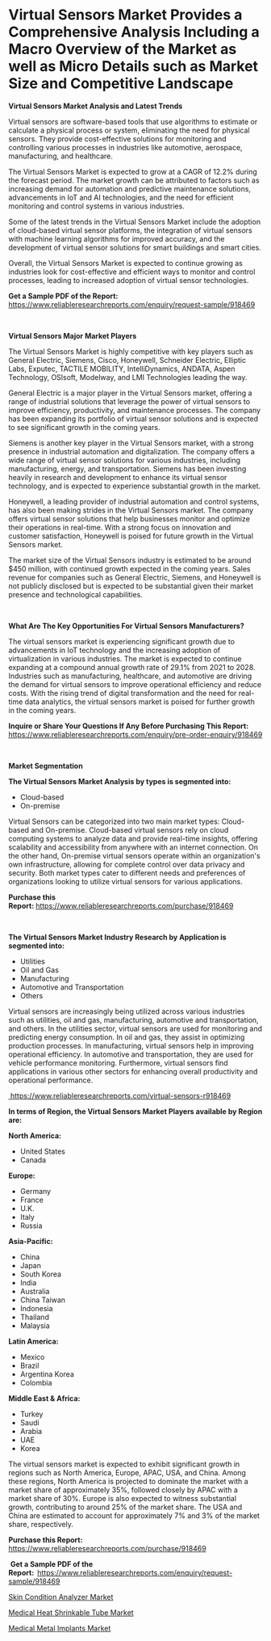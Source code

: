 <p><h1>Virtual Sensors Market Provides a Comprehensive Analysis Including a Macro Overview of the Market as well as Micro Details such as Market Size and Competitive Landscape</h1></p><p><strong>Virtual Sensors Market Analysis and Latest Trends</strong></p>
<p><p>Virtual sensors are software-based tools that use algorithms to estimate or calculate a physical process or system, eliminating the need for physical sensors. They provide cost-effective solutions for monitoring and controlling various processes in industries like automotive, aerospace, manufacturing, and healthcare.</p><p>The Virtual Sensors Market is expected to grow at a CAGR of 12.2% during the forecast period. The market growth can be attributed to factors such as increasing demand for automation and predictive maintenance solutions, advancements in IoT and AI technologies, and the need for efficient monitoring and control systems in various industries.</p><p>Some of the latest trends in the Virtual Sensors Market include the adoption of cloud-based virtual sensor platforms, the integration of virtual sensors with machine learning algorithms for improved accuracy, and the development of virtual sensor solutions for smart buildings and smart cities.</p><p>Overall, the Virtual Sensors Market is expected to continue growing as industries look for cost-effective and efficient ways to monitor and control processes, leading to increased adoption of virtual sensor technologies.</p></p>
<p><strong>Get a Sample PDF of the Report:&nbsp;</strong> <a href="https://www.reliableresearchreports.com/enquiry/request-sample/918469">https://www.reliableresearchreports.com/enquiry/request-sample/918469</a></p>
<p>&nbsp;</p>
<p><strong>Virtual Sensors Major Market Players</strong></p>
<p><p>The Virtual Sensors Market is highly competitive with key players such as General Electric, Siemens, Cisco, Honeywell, Schneider Electric, Elliptic Labs, Exputec, TACTILE MOBILITY, IntelliDynamics, ANDATA, Aspen Technology, OSIsoft, Modelway, and LMI Technologies leading the way.</p><p>General Electric is a major player in the Virtual Sensors market, offering a range of industrial solutions that leverage the power of virtual sensors to improve efficiency, productivity, and maintenance processes. The company has been expanding its portfolio of virtual sensor solutions and is expected to see significant growth in the coming years.</p><p>Siemens is another key player in the Virtual Sensors market, with a strong presence in industrial automation and digitalization. The company offers a wide range of virtual sensor solutions for various industries, including manufacturing, energy, and transportation. Siemens has been investing heavily in research and development to enhance its virtual sensor technology, and is expected to experience substantial growth in the market.</p><p>Honeywell, a leading provider of industrial automation and control systems, has also been making strides in the Virtual Sensors market. The company offers virtual sensor solutions that help businesses monitor and optimize their operations in real-time. With a strong focus on innovation and customer satisfaction, Honeywell is poised for future growth in the Virtual Sensors market.</p><p>The market size of the Virtual Sensors industry is estimated to be around $450 million, with continued growth expected in the coming years. Sales revenue for companies such as General Electric, Siemens, and Honeywell is not publicly disclosed but is expected to be substantial given their market presence and technological capabilities.</p></p>
<p>&nbsp;</p>
<p><strong>What Are The Key Opportunities For Virtual Sensors Manufacturers?</strong></p>
<p><p>The virtual sensors market is experiencing significant growth due to advancements in IoT technology and the increasing adoption of virtualization in various industries. The market is expected to continue expanding at a compound annual growth rate of 29.1% from 2021 to 2028. Industries such as manufacturing, healthcare, and automotive are driving the demand for virtual sensors to improve operational efficiency and reduce costs. With the rising trend of digital transformation and the need for real-time data analytics, the virtual sensors market is poised for further growth in the coming years.</p></p>
<p><strong>Inquire or Share Your Questions If Any Before Purchasing This Report:</strong> <a href="https://www.reliableresearchreports.com/enquiry/pre-order-enquiry/918469">https://www.reliableresearchreports.com/enquiry/pre-order-enquiry/918469</a></p>
<p>&nbsp;</p>
<p><strong>Market Segmentation</strong></p>
<p><strong>The Virtual Sensors Market Analysis by types is segmented into:</strong></p>
<p><ul><li>Cloud-based</li><li>On-premise</li></ul></p>
<p><p>Virtual Sensors can be categorized into two main market types: Cloud-based and On-premise. Cloud-based virtual sensors rely on cloud computing systems to analyze data and provide real-time insights, offering scalability and accessibility from anywhere with an internet connection. On the other hand, On-premise virtual sensors operate within an organization's own infrastructure, allowing for complete control over data privacy and security. Both market types cater to different needs and preferences of organizations looking to utilize virtual sensors for various applications.</p></p>
<p><strong>Purchase this Report:&nbsp;</strong><a href="https://www.reliableresearchreports.com/purchase/918469">https://www.reliableresearchreports.com/purchase/918469</a></p>
<p>&nbsp;</p>
<p><strong>The Virtual Sensors Market Industry Research by Application is segmented into:</strong></p>
<p><ul><li>Utilities</li><li>Oil and Gas</li><li>Manufacturing</li><li>Automotive and Transportation</li><li>Others</li></ul></p>
<p><p>Virtual sensors are increasingly being utilized across various industries such as utilities, oil and gas, manufacturing, automotive and transportation, and others. In the utilities sector, virtual sensors are used for monitoring and predicting energy consumption. In oil and gas, they assist in optimizing production processes. In manufacturing, virtual sensors help in improving operational efficiency. In automotive and transportation, they are used for vehicle performance monitoring. Furthermore, virtual sensors find applications in various other sectors for enhancing overall productivity and operational performance.</p></p>
<p><a href="https://www.reliableresearchreports.com/virtual-sensors-r918469">&nbsp;https://www.reliableresearchreports.com/virtual-sensors-r918469</a></p>
<p><strong>In terms of Region, the Virtual Sensors Market Players available by Region are:</strong></p>
<p>
    <p> <strong> North America: </strong>
        <ul>
            <li>United States</li>
            <li>Canada</li>
        </ul>
        </p> 
    <p> <strong> Europe: </strong>
        <ul>
            <li>Germany</li>
            <li>France</li>
            <li>U.K.</li>
            <li>Italy</li>
            <li>Russia</li>
        </ul>
        </p> 
    <p> <strong> Asia-Pacific: </strong>
        <ul>
            <li>China</li>
            <li>Japan</li>
            <li>South Korea</li>
            <li>India</li>
            <li>Australia</li>
            <li>China Taiwan</li>
            <li>Indonesia</li>
            <li>Thailand</li>
            <li>Malaysia</li>
        </ul>
        </p> 
    <p> <strong> Latin America: </strong>
        <ul>
            <li>Mexico</li>
            <li>Brazil</li>
            <li>Argentina Korea</li>
            <li>Colombia</li>
        </ul>
        </p> 
    <p> <strong> Middle East & Africa: </strong>
        <ul>
            <li>Turkey</li>
            <li>Saudi</li>
            <li>Arabia</li>
            <li>UAE</li>
            <li>Korea</li>
        </ul>
    </p>
    </p>
<p><p>The virtual sensors market is expected to exhibit significant growth in regions such as North America, Europe, APAC, USA, and China. Among these regions, North America is projected to dominate the market with a market share of approximately 35%, followed closely by APAC with a market share of 30%. Europe is also expected to witness substantial growth, contributing to around 25% of the market share. The USA and China are estimated to account for approximately 7% and 3% of the market share, respectively.</p></p>
<p><strong>Purchase this Report: </strong><a href="https://www.reliableresearchreports.com/purchase/918469">https://www.reliableresearchreports.com/purchase/918469</a></p>
<p>&nbsp;<strong>Get a Sample PDF of the Report:&nbsp;&nbsp;</strong><a href="https://www.reliableresearchreports.com/enquiry/request-sample/918469">https://www.reliableresearchreports.com/enquiry/request-sample/918469</a></p>
<p><strong></strong></p>
<p><p><a href="https://github.com/Whitneyboyettebo9kiw7yr13/Market-Research-Report-List-3/blob/main/skin-condition-analyzer-market.md">Skin Condition Analyzer Market</a></p><p><a href="https://github.com/sonuprakash1/Market-Research-Report-List-3/blob/main/medical-heat-shrinkable-tube-market.md">Medical Heat Shrinkable Tube Market</a></p><p><a href="https://github.com/jhcraigie/Market-Research-Report-List-4/blob/main/medical-metal-implants-market.md">Medical Metal Implants Market</a></p></p>